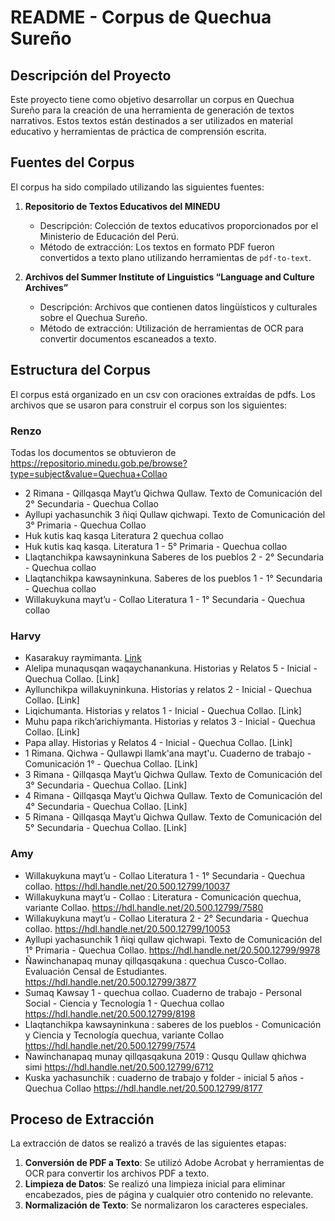 # README - Corpus de Quechua Sureño

## Descripción del Proyecto
Este proyecto tiene como objetivo desarrollar un corpus en Quechua Sureño para la creación de una herramienta de generación de textos narrativos. Estos textos están destinados a ser utilizados en material educativo y herramientas de práctica de comprensión escrita.

## Fuentes del Corpus
El corpus ha sido compilado utilizando las siguientes fuentes:

1. **Repositorio de Textos Educativos del MINEDU**
   - Descripción: Colección de textos educativos proporcionados por el Ministerio de Educación del Perú.
   - Método de extracción: Los textos en formato PDF fueron convertidos a texto plano utilizando herramientas de `pdf-to-text`.

2. **Archivos del Summer Institute of Linguistics “Language and Culture Archives”**
   - Descripción: Archivos que contienen datos lingüísticos y culturales sobre el Quechua Sureño.
   - Método de extracción: Utilización de herramientas de OCR para convertir documentos escaneados a texto.

## Estructura del Corpus
El corpus está organizado en un csv con oraciones extraídas de pdfs. Los archivos que se usaron para construir el corpus son los siguientes:

### Renzo
Todas los documentos se obtuvieron de https://repositorio.minedu.gob.pe/browse?type=subject&value=Quechua+Collao
   - 2 Rimana - Qillqasqa Mayt’u Qichwa Qullaw. Texto de Comunicación del 2° Secundaria - Quechua Collao
   - Ayllupi yachasunchik 3 ñiqi Qullaw qichwapi. Texto de Comunicación del 3° Primaria - Quechua Collao
   - Huk kutis kaq kasqa Literatura 2 quechua collao
   - Huk kutis kaq kasqa. Literatura 1 - 5° Primaria - Quechua collao
   - Llaqtanchikpa kawsayninkuna Saberes de los pueblos 2 - 2° Secundaria - Quechua collao
   - Llaqtanchikpa kawsayninkuna. Saberes de los pueblos 1 - 1° Secundaria - Quechua collao
   - Willakuykuna mayt’u - Collao Literatura 1 - 1° Secundaria - Quechua collao
  
### Harvy
   - Kasarakuy raymimanta. [Link](https://repositorio.minedu.gob.pe/handle/20.500.12799/6658)
   - Alelipa munaqusqan waqaychanankuna. Historias y Relatos 5 - Inicial - Quechua Collao. [Link]
   - Ayllunchikpa willakuyninkuna. Historias y relatos 2 - Inicial - Quechua Collao. [Link]
   - Liqichumanta. Historias y relatos 1 - Inicial - Quechua Collao. [Link]
   - Muhu papa rikch’arichiymanta. Historias y relatos 3 - Inicial - Quechua Collao. [Link]
   - Papa allay. Historias y Relatos 4 - Inicial - Quechua Collao. [Link]
   - 1 Rimana. Qichwa - Qullawpi llamk'ana mayt'u. Cuaderno de trabajo - Comunicación 1° - Quechua Collao. [Link]
   - 3 Rimana - Qillqasqa Mayt’u Qichwa Qullaw. Texto de Comunicación del 3° Secundaria - Quechua Collao. [Link]
   - 4 Rimana - Qillqasqa Mayt’u Qichwa Qullaw. Texto de Comunicación del 4° Secundaria - Quechua Collao. [Link]
   - 5 Rimana - Qillqasqa Mayt’u Qichwa Qullaw. Texto de Comunicación del 5° Secundaria - Quechua Collao. [Link]
### Amy
   - Willakuykuna mayt’u - Collao Literatura 1 - 1° Secundaria - Quechua collao. https://hdl.handle.net/20.500.12799/10037
   - Willakuykuna mayt’u - Collao : Literatura - Comunicación quechua, variante Collao. https://hdl.handle.net/20.500.12799/7580
   - Willakuykuna mayt’u - Collao Literatura 2 - 2° Secundaria - Quechua collao. https://hdl.handle.net/20.500.12799/10053
   - Ayllupi yachasunchik 1 ñiqi qullaw qichwapi. Texto de Comunicación del 1° Primaria - Quechua Collao. https://hdl.handle.net/20.500.12799/9978
   - Ñawinchanapaq munay qillqasqakuna : quechua Cusco-Collao. Evaluación Censal de Estudiantes. https://hdl.handle.net/20.500.12799/3877
   - Sumaq Kawsay 1 - quechua collao. Cuaderno de trabajo - Personal Social - Ciencia y Tecnología 1 - Quechua collao https://hdl.handle.net/20.500.12799/8198
   - Llaqtanchikpa kawsayninkuna : saberes de los pueblos - Comunicación y Ciencia y Tecnología quechua, variante Collao https://hdl.handle.net/20.500.12799/7574
   - Ñawinchanapaq munay qillqasqakuna 2019 : Qusqu Qullaw qhichwa simi https://hdl.handle.net/20.500.12799/6712
   - Kuska yachasunchik : cuaderno de trabajo y folder - inicial 5 años - Quechua Collao https://hdl.handle.net/20.500.12799/8177
   
   
   
   

## Proceso de Extracción
La extracción de datos se realizó a través de las siguientes etapas:

1. **Conversión de PDF a Texto**: Se utilizó Adobe Acrobat y herramientas de OCR para convertir los archivos PDF a texto.
2. **Limpieza de Datos**: Se realizó una limpieza inicial para eliminar encabezados, pies de página y cualquier otro contenido no relevante.
3. **Normalización de Texto**: Se normalizaron los caracteres especiales.


